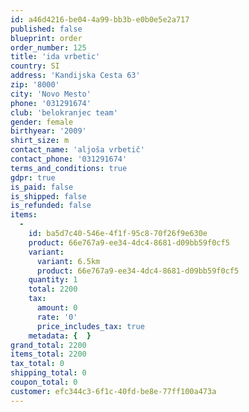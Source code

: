 ```yaml
---
id: a46d4216-be04-4a99-bb3b-e0b0e5e2a717
published: false
blueprint: order
order_number: 125
title: 'ida vrbetic'
country: SI
address: 'Kandijska Cesta 63'
zip: '8000'
city: 'Novo Mesto'
phone: '031291674'
club: 'belokranjec team'
gender: female
birthyear: '2009'
shirt_size: m
contact_name: 'aljoša vrbetič'
contact_phone: '031291674'
terms_and_conditions: true
gdpr: true
is_paid: false
is_shipped: false
is_refunded: false
items:
  -
    id: ba5d7c40-546e-4f1f-95c8-70f26f9e630e
    product: 66e767a9-ee34-4dc4-8681-d09bb59f0cf5
    variant:
      variant: 6.5km
      product: 66e767a9-ee34-4dc4-8681-d09bb59f0cf5
    quantity: 1
    total: 2200
    tax:
      amount: 0
      rate: '0'
      price_includes_tax: true
    metadata: {  }
grand_total: 2200
items_total: 2200
tax_total: 0
shipping_total: 0
coupon_total: 0
customer: efc344c3-6f1c-40fd-be8e-77ff100a473a
---
```

